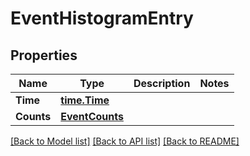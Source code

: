 # EventHistogramEntry

## Properties

Name | Type | Description | Notes
------------ | ------------- | ------------- | -------------
**Time** | [**time.Time**](time.Time.md) |  | 
**Counts** | [**EventCounts**](EventCounts.md) |  | 

[[Back to Model list]](../README.md#documentation-for-models) [[Back to API list]](../README.md#documentation-for-api-endpoints) [[Back to README]](../README.md)


